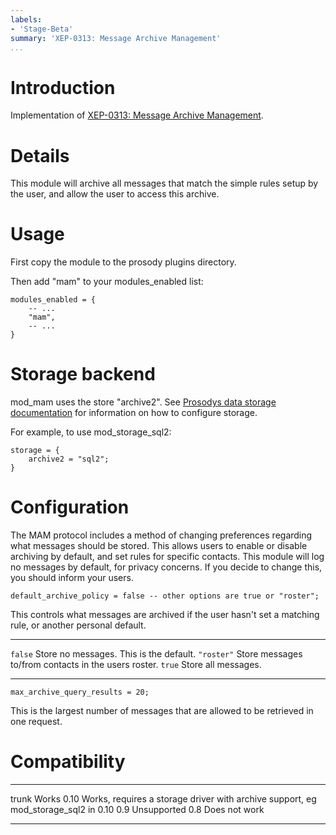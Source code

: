 ```yaml
---
labels:
- 'Stage-Beta'
summary: 'XEP-0313: Message Archive Management'
...
```


Introduction
============

Implementation of [XEP-0313: Message Archive
Management](http://xmpp.org/extensions/xep-0313.html).

Details
=======

This module will archive all messages that match the simple rules setup
by the user, and allow the user to access this archive.

Usage
=====

First copy the module to the prosody plugins directory.

Then add "mam" to your modules\_enabled list:

    modules_enabled = {
        -- ...
        "mam",
        -- ...
    }

Storage backend
===============

mod\_mam uses the store "archive2". See [Prosodys data storage
documentation](https://prosody.im/doc/storage) for information on how to
configure storage.

For example, to use mod\_storage\_sql2:

    storage = {
        archive2 = "sql2";
    }

Configuration
=============

The MAM protocol includes a method of changing preferences regarding
what messages should be stored. This allows users to enable or disable
archiving by default, and set rules for specific contacts. This module
will log no messages by default, for privacy concerns. If you decide to
change this, you should inform your users.

    default_archive_policy = false -- other options are true or "roster";

This controls what messages are archived if the user hasn't set a
matching rule, or another personal default.

  ------------ ------------------------------------------------------
  `false`      Store no messages. This is the default.
  `"roster"`   Store messages to/from contacts in the users roster.
  `true`       Store all messages.
  ------------ ------------------------------------------------------

    max_archive_query_results = 20;

This is the largest number of messages that are allowed to be retrieved
in one request.

Compatibility
=============

  ------- --------------------------------------------------------------------------------------
  trunk   Works
  0.10    Works, requires a storage driver with archive support, eg mod\_storage\_sql2 in 0.10
  0.9     Unsupported
  0.8     Does not work
  ------- --------------------------------------------------------------------------------------
